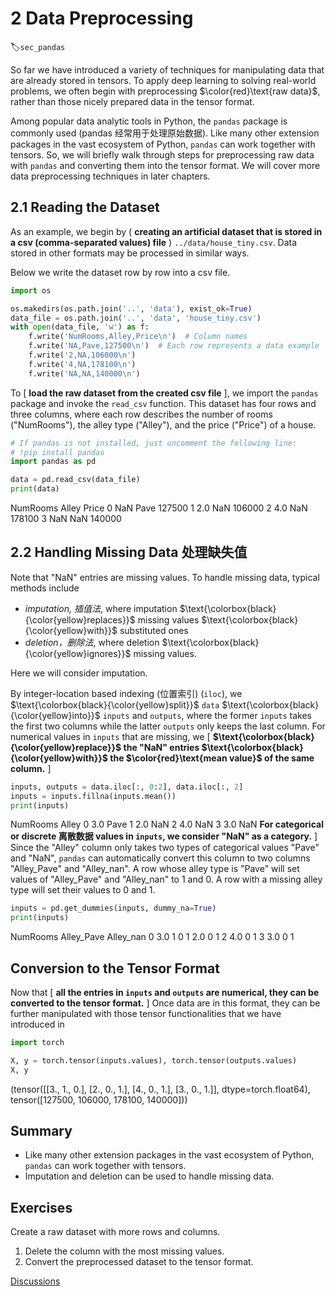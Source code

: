 # 2 Data Preprocessing

:label:`sec_pandas`




So far we have introduced a variety of techniques for manipulating data that are already stored in tensors. To apply deep learning to solving real-world problems, we often begin with preprocessing $\color{red}\text{raw data}$, rather than those nicely prepared data in the tensor format.

Among popular data analytic tools in Python, the `pandas` package is commonly used (pandas 经常用于处理原始数据). Like many other extension packages in the vast ecosystem of Python, `pandas` can work together with tensors. So, we will briefly walk through steps for preprocessing raw data with `pandas` and converting them into the tensor format. We will cover more data preprocessing techniques in later chapters.

## 2.1 Reading the Dataset

As an example, we begin by ( **creating an artificial dataset that is stored in a csv (comma-separated values) file** ) `../data/house_tiny.csv`. Data stored in other formats may be processed in similar ways.

Below we write the dataset row by row into a csv file.

```python
import os

os.makedirs(os.path.join('..', 'data'), exist_ok=True)
data_file = os.path.join('..', 'data', 'house_tiny.csv')
with open(data_file, 'w') as f:
    f.write('NumRooms,Alley,Price\n')  # Column names
    f.write('NA,Pave,127500\n')  # Each row represents a data example
    f.write('2,NA,106000\n')
    f.write('4,NA,178100\n')
    f.write('NA,NA,140000\n')
```

To [ **load the raw dataset from the created csv file** ], we import the `pandas` package and invoke the `read_csv` function. This dataset has four rows and three columns, where each row describes the number of rooms ("NumRooms"), the alley type ("Alley"), and the price ("Price") of a house.

```python
# If pandas is not installed, just uncomment the following line:
# !pip install pandas
import pandas as pd

data = pd.read_csv(data_file)
print(data)
```

   NumRooms Alley   Price
0       NaN  Pave  127500
1       2.0   NaN  106000
2       4.0   NaN  178100
3       NaN   NaN  140000
## 2.2 Handling Missing Data 处理缺失值

Note that "NaN" entries are missing values. To handle missing data, typical methods include

- *imputation, 插值法*, where imputation $\text{\colorbox{black}{\color{yellow}replaces}}$ missing values $\text{\colorbox{black}{\color{yellow}with}}$ substituted ones
- *deletion，删除法*, where deletion $\text{\colorbox{black}{\color{yellow}ignores}}$ missing values.

Here we will consider imputation.

By integer-location based indexing (位置索引) (`iloc`), we $\text{\colorbox{black}{\color{yellow}split}}$ `data` $\text{\colorbox{black}{\color{yellow}into}}$ `inputs` and `outputs`, where the former `inputs` takes the first two columns while the latter `outputs` only keeps the last column. For numerical values in `inputs` that are missing, we [ **$\text{\colorbox{black}{\color{yellow}replace}}$ the "NaN" entries $\text{\colorbox{black}{\color{yellow}with}}$ the $\color{red}\text{mean value}$ of the same column.** ]

```python
inputs, outputs = data.iloc[:, 0:2], data.iloc[:, 2]
inputs = inputs.fillna(inputs.mean())
print(inputs)
```
   NumRooms Alley
0       3.0  Pave
1       2.0   NaN
2       4.0   NaN
3       3.0   NaN
**For categorical or $\text{discrete 离散数据}$ values in `inputs`, we consider "NaN" as a category.** ] Since the "Alley" column only takes two types of categorical values "Pave" and "NaN", `pandas` can automatically convert this column to two columns "Alley_Pave" and "Alley_nan". A row whose alley type is "Pave" will set values of "Alley_Pave" and "Alley_nan" to 1 and 0. A row with a missing alley type will set their values to 0 and 1.

```python
inputs = pd.get_dummies(inputs, dummy_na=True)
print(inputs)
```
   NumRooms  Alley_Pave  Alley_nan
0       3.0           1          0
1       2.0           0          1
2       4.0           0          1
3       3.0           0          1
## Conversion to the Tensor Format

Now that [ **all the entries in `inputs` and `outputs` are numerical, they can be converted to the tensor format.** ] Once data are in this format, they can be further manipulated with those tensor functionalities that we have introduced in 

```python
import torch

X, y = torch.tensor(inputs.values), torch.tensor(outputs.values)
X, y
```
(tensor([[3., 1., 0.],
         [2., 0., 1.],
         [4., 0., 1.],
         [3., 0., 1.]], dtype=torch.float64),
 tensor([127500, 106000, 178100, 140000]))
## Summary

* Like many other extension packages in the vast ecosystem of Python, `pandas` can work together with tensors.
* Imputation and deletion can be used to handle missing data.

## Exercises

Create a raw dataset with more rows and columns.

1. Delete the column with the most missing values.
2. Convert the preprocessed dataset to the tensor format.

[Discussions](https://discuss.d2l.ai/t/29)
